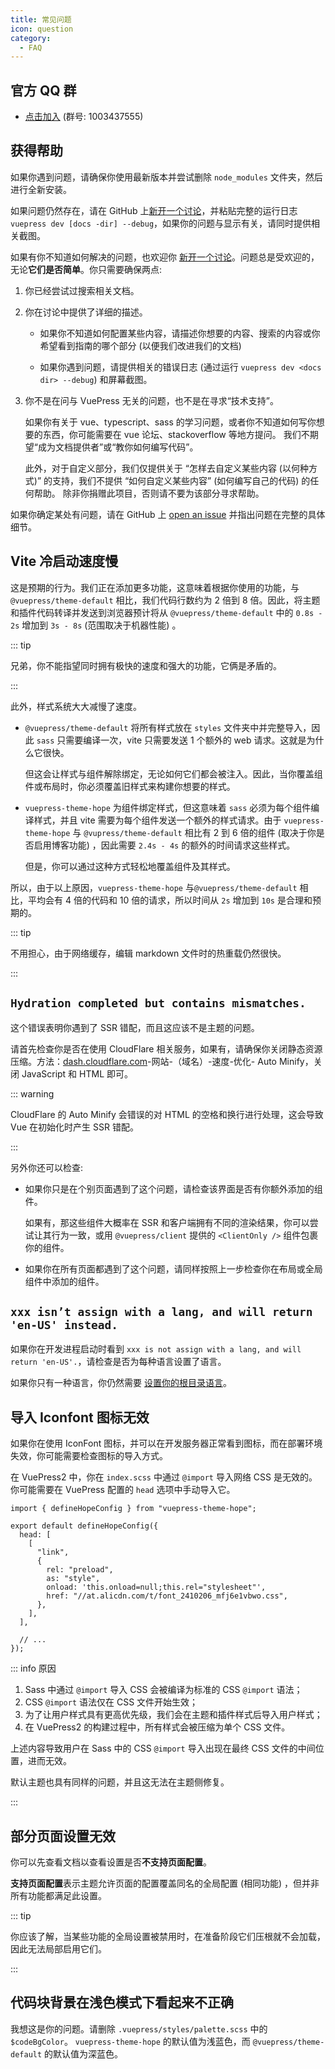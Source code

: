 ```yaml
---
title: 常见问题
icon: question
category:
  - FAQ
---
```


## 官方 QQ 群

- [点击加入](https://jq.qq.com/?_wv=1027&k=rATJyxGK) (群号: 1003437555)

## 获得帮助

如果你遇到问题，请确保你使用最新版本并尝试删除 `node_modules` 文件夹，然后进行全新安装。

如果问题仍然存在，请在 GitHub 上[新开一个讨论](https://github.com/vuepress-theme-hope/vuepress-theme-hope/discussions/new)，并粘贴完整的运行日志 `vuepress dev [docs -dir] --debug`，如果你的问题与显示有关，请同时提供相关截图。

如果有你不知道如何解决的问题，也欢迎你 [新开一个讨论](https://github.com/vuepress-theme-hope/vuepress-theme-hope/discussions/new)。问题总是受欢迎的，无论**它们是否简单**。你只需要确保两点:

1. 你已经尝试过搜索相关文档。

1. 你在讨论中提供了详细的描述。

   - 如果你不知道如何配置某些内容，请描述你想要的内容、搜索的内容或你希望看到指南的哪个部分 (以便我们改进我们的文档)

   - 如果你遇到问题，请提供相关的错误日志 (通过运行 `vuepress dev <docs dir> --debug`) 和屏幕截图。

1. 你不是在问与 VuePress 无关的问题，也不是在寻求“技术支持”。

   如果你有关于 vue、typescript、sass 的学习问题，或者你不知道如何写你想要的东西，你可能需要在 vue 论坛、stackoverflow 等地方提问。 我们不期望“成为文档提供者”或“教你如何编写代码”。

   此外，对于自定义部分，我们仅提供关于 “怎样去自定义某些内容 (以何种方式)” 的支持，我们不提供 “如何自定义某些内容” (如何编写自己的代码) 的任何帮助。 除非你捐赠此项目，否则请不要为该部分寻求帮助。

如果你确定某处有问题，请在 GitHub 上 [open an issue](https://github.com/vuepress-theme-hope/vuepress-theme-hope/issues/new/choose) 并指出问题在完整的具体细节。

<!-- ## 不能用 Vite 构建

这是 `@vuepress/bundler-vite` 中的一个已知问题，请参阅 [Issue 585 评论](https://github.com/vuepress/vuepress-next/issues/585#issuecomment-1046064242)。

::: tip

你现在可以同时安装 `vuepress-vite` 和 `vuepress-webpack` 并使用 `vuepress-vite dev` `vuepress-webpack build` 作为解决方法。

::: -->

## Vite 冷启动速度慢

这是预期的行为。我们正在添加更多功能，这意味着根据你使用的功能，与 `@vuepress/theme-default` 相比，我们代码行数约为 2 倍到 8 倍。因此，将主题和插件代码转译并发送到浏览器预计将从 `@vuepress/theme-default` 中的 `0.8s - 2s` 增加到 `3s - 8s` (范围取决于机器性能) 。

::: tip

兄弟，你不能指望同时拥有极快的速度和强大的功能，它俩是矛盾的。

:::

此外，样式系统大大减慢了速度。

- `@vuepress/theme-default` 将所有样式放在 `styles` 文件夹中并完整导入，因此 `sass` 只需要编译一次，vite 只需要发送 1 个额外的 web 请求。这就是为什么它很快。

  但这会让样式与组件解除绑定，无论如何它们都会被注入。因此，当你覆盖组件或布局时，你必须覆盖旧样式来构建你想要的样式。

- `vuepress-theme-hope` 为组件绑定样式，但这意味着 `sass` 必须为每个组件编译样式，并且 vite 需要为每个组件发送一个额外的样式请求。由于 `vuepress-theme-hope` 与 `@vupress/theme-default` 相比有 2 到 6 倍的组件 (取决于你是否启用博客功能) ，因此需要 `2.4s - 4s` 的额外的时间请求这些样式。

  但是，你可以通过这种方式轻松地覆盖组件及其样式。

所以，由于以上原因，`vuepress-theme-hope` 与`@vuepress/theme-default` 相比，平均会有 4 倍的代码和 10 倍的请求，所以时间从 `2s` 增加到 `10s` 是合理和预期的。

::: tip

不用担心，由于网络缓存，编辑 markdown 文件时的热重载仍然很快。

:::

## `Hydration completed but contains mismatches.`

这个错误表明你遇到了 SSR 错配，而且这应该不是主题的问题。

请首先检查你是否在使用 CloudFlare 相关服务，如果有，请确保你关闭静态资源压缩。方法：[dash.cloudflare.com](https://dash.cloudflare.com)-网站-（域名）-速度-优化- Auto Minify，关闭 JavaScript 和 HTML 即可。

::: warning

CloudFlare 的 Auto Minify 会错误的对 HTML 的空格和换行进行处理，这会导致 Vue 在初始化时产生 SSR 错配。

:::

另外你还可以检查:

- 如果你只是在个别页面遇到了这个问题，请检查该界面是否有你额外添加的组件。

  如果有，那这些组件大概率在 SSR 和客户端拥有不同的渲染结果，你可以尝试让其行为一致，或用 `@vuepress/client` 提供的 `<ClientOnly />` 组件包裹你的组件。

- 如果你在所有页面都遇到了这个问题，请同样按照上一步检查你在布局或全局组件中添加的组件。

## `xxx isn’t assign with a lang, and will return 'en-US' instead.`

如果你在开发进程启动时看到 `xxx is not assign with a lang, and will return 'en-US'.`，请检查是否为每种语言设置了语言。

如果你只有一种语言，你仍然需要 [设置你的根目录语言](config/i18n.md#设置根目录语言)。

## 导入 Iconfont 图标无效

如果你在使用 IconFont 图标，并可以在开发服务器正常看到图标，而在部署环境失效，你可能需要检查图标的导入方式。

在 VuePress2 中，你在 `index.scss` 中通过 `@import` 导入网络 CSS 是无效的。你可能需要在 VuePress 配置的 `head` 选项中手动导入它。

```js{5,13}
import { defineHopeConfig } from "vuepress-theme-hope";

export default defineHopeConfig({
  head: [
    [
      "link",
      {
        rel: "preload",
        as: "style",
        onload: 'this.onload=null;this.rel="stylesheet"',
        href: "//at.alicdn.com/t/font_2410206_mfj6e1vbwo.css",
      },
    ],
  ],

  // ...
});
```

::: info 原因

1. Sass 中通过 `@import` 导入 CSS 会被编译为标准的 CSS `@import` 语法；
1. CSS `@import` 语法仅在 CSS 文件开始生效；
1. 为了让用户样式具有更高优先级，我们会在主题和插件样式后导入用户样式；
1. 在 VuePress2 的构建过程中，所有样式会被压缩为单个 CSS 文件。

上述内容导致用户在 Sass 中的 CSS `@import` 导入出现在最终 CSS 文件的中间位置，进而无效。

默认主题也具有同样的问题，并且这无法在主题侧修复。

:::

## 部分页面设置无效

你可以先查看文档以查看设置是否**不支持页面配置**。

**支持页面配置**表示主题允许页面的配置覆盖同名的全局配置 (相同功能) ，但并非所有功能都满足此设置。

::: tip

你应该了解，当某些功能的全局设置被禁用时，在准备阶段它们压根就不会加载，因此无法局部启用它们。

:::

## 代码块背景在浅色模式下看起来不正确

我想这是你的问题。请删除 `.vuepress/styles/palette.scss` 中的 `$codeBgColor`。 `vuepress-theme-hope` 的默认值为浅蓝色，而 `@vuepress/theme-default` 的默认值为深蓝色。

